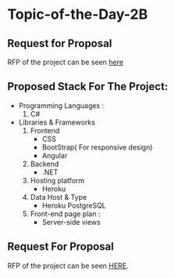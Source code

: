 # Topic-of-the-Day-2B

## Request for Proposal
RFP of the project can be seen [here](https://github.com/Rohitreddz/Topic-of-the-Day/blob/main/rfp.md)

## Proposed Stack For The Project:   
* Programming Languages :   
  1. C#
* Libraries & Frameworks   
  1. Frontend
      * CSS
      * BootStrap( For responsive design)
      * Angular
  2. Backend
      * .NET
  3. Hosting platform
      * Heroku
  4. Data Host & Type
      * Heroku PostgreSQL
  5. Front-end page plan :
      * Server-side views

## Request For Proposal
RFP of the project can be seen [HERE](https://github.com/Rohitreddz/Topic-of-the-Day/blob/main/rfp.md).
